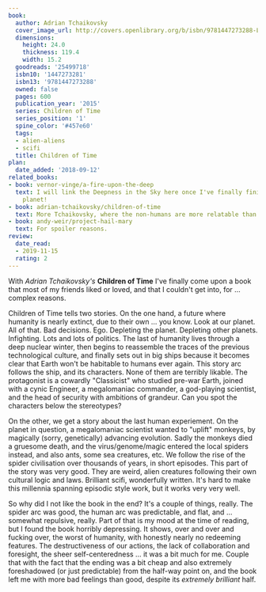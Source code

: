 ```yaml
---
book:
  author: Adrian Tchaikovsky
  cover_image_url: http://covers.openlibrary.org/b/isbn/9781447273288-L.jpg
  dimensions:
    height: 24.0
    thickness: 119.4
    width: 15.2
  goodreads: '25499718'
  isbn10: '1447273281'
  isbn13: '9781447273288'
  owned: false
  pages: 600
  publication_year: '2015'
  series: Children of Time
  series_position: '1'
  spine_color: '#457e60'
  tags:
  - alien-aliens
  - scifi
  title: Children of Time
plan:
  date_added: '2018-09-12'
related_books:
- book: vernor-vinge/a-fire-upon-the-deep
  text: I will link the Deepness in the Sky here once I've finally finished it. Spider
    planet!
- book: adrian-tchaikovsky/children-of-time
  text: More Tchaikovsky, where the non-humans are more relatable than the humans.
- book: andy-weir/project-hail-mary
  text: For spoiler reasons.
review:
  date_read:
  - 2019-11-15
  rating: 2
---
```


With *Adrian Tchaikovsky's* **Children of Time** I've finally come upon a book that most of my friends liked or loved,
and that I couldn't get into, for … complex reasons.

Children of Time tells two stories. On the one hand, a future where humanity is nearly extinct, due to their own … you
know. Look at our planet. All of that. Bad decisions. Ego. Depleting the planet. Depleting other planets. Infighting.
Lots and lots of politics. The last of humanity lives through a deep nuclear winter, then begins to reassemble the
traces of the previous technological culture, and finally sets out in big ships because it becomes clear that Earth
won't be habitable to humans ever again. This story arc follows the ship, and its characters. None of them are terribly
likable. The protagonist is a cowardly "Classicist" who studied pre-war Earth, joined with a cynic Engineer, a
megalomaniac commander, a god-playing scientist, and the head of security with ambitions of grandeur. Can you spot the
characters below the stereotypes?

On the other, we get a story about the last human experiement. On the planet in question, a megalomaniac scientist
wanted to "uplift" monkeys, by magically (sorry, genetically) advancing evolution. Sadly the monkeys died a gruesome
death, and the virus/genome/magic entered the local spiders instead, and also ants, some sea creatures, etc. We follow
the rise of the spider civilisation over thousands of years, in short episodes. This part of the story was very good.
They are weird, alien creatures following their own cultural logic and laws. Brilliant scifi, wonderfully written. It's
hard to make this millennia spanning episodic style work, but it works very very well.

So why did I not like the book in the end? It's a couple of things, really. The spider arc was good, the human arc was
predictable, and flat, and … somewhat repulsive, really. Part of that is my mood at the time of reading, but I found the
book horribly depressing. It shows, over and over and fucking over, the worst of humanity, with honestly nearly no
redeeming features. The destructiveness of our actions, the lack of collaboration and foresight, the sheer
self-centeredness … it was a bit much for me. Couple that with the fact that the ending was a bit cheap and also
extremely foreshadowed (or just predictable) from the half-way point on, and the book left me with more bad feelings
than good, despite its *extremely brilliant* half.
